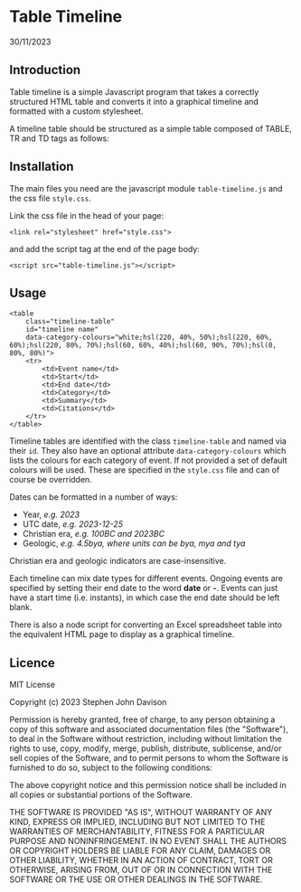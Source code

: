 # Table Timeline

30/11/2023

## Introduction

Table timeline is a simple Javascript program that takes a correctly structured HTML table and converts it into a graphical timeline and formatted with a custom stylesheet.

A timeline table should be structured as a simple table composed of TABLE, TR and TD tags as follows:

## Installation

The main files you need are the javascript module `table-timeline.js` and the css file `style.css`.

Link the css file in the head of your page:

`<link rel="stylesheet" href="style.css">`

and add the script tag at the end of the page body:

`<script src="table-timeline.js"></script>`

## Usage

```
<table
    class="timeline-table"
    id="timeline name"
    data-category-colours="white;hsl(220, 40%, 50%);hsl(220, 60%, 60%);hsl(220, 80%, 70%);hsl(60, 60%, 40%);hsl(60, 90%, 70%);hsl(0, 80%, 80%)">
    <tr>
        <td>Event name</td>
        <td>Start</td>
        <td>End date</td>
        <td>Category</td>
        <td>Summary</td>
        <td>Citations</td>
    </tr>
</table>
```

Timeline tables are identified with the class `timeline-table` and named via their `id`. They also have an optional attribute `data-category-colours` which lists the colours for each category of event. If not provided a set of default colours will be used. These are specified in the `style.css` file and can of course be overridden.

Dates can be formatted in a number of ways:

-   Year, _e.g. 2023_
-   UTC date, _e.g. 2023-12-25_
-   Christian era, _e.g. 100BC and 2023BC_
-   Geologic, _e.g. 4.5bya, where units can be bya, mya and tya_

Christian era and geologic indicators are case-insensitive.

Each timeline can mix date types for different events. Ongoing events are specified by setting their end date to the word **date** or **-**. Events can just have a start time (i.e. instants), in which case the end date should be left blank.

There is also a node script for converting an Excel spreadsheet table into the equivalent HTML page to display as a graphical timeline.

## Licence

MIT License

Copyright (c) 2023 Stephen John Davison

Permission is hereby granted, free of charge, to any person obtaining a copy
of this software and associated documentation files (the "Software"), to deal
in the Software without restriction, including without limitation the rights
to use, copy, modify, merge, publish, distribute, sublicense, and/or sell
copies of the Software, and to permit persons to whom the Software is
furnished to do so, subject to the following conditions:

The above copyright notice and this permission notice shall be included in all
copies or substantial portions of the Software.

THE SOFTWARE IS PROVIDED "AS IS", WITHOUT WARRANTY OF ANY KIND, EXPRESS OR
IMPLIED, INCLUDING BUT NOT LIMITED TO THE WARRANTIES OF MERCHANTABILITY,
FITNESS FOR A PARTICULAR PURPOSE AND NONINFRINGEMENT. IN NO EVENT SHALL THE
AUTHORS OR COPYRIGHT HOLDERS BE LIABLE FOR ANY CLAIM, DAMAGES OR OTHER
LIABILITY, WHETHER IN AN ACTION OF CONTRACT, TORT OR OTHERWISE, ARISING FROM,
OUT OF OR IN CONNECTION WITH THE SOFTWARE OR THE USE OR OTHER DEALINGS IN THE
SOFTWARE.
